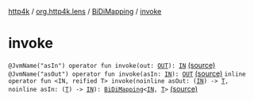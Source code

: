 [http4k](../../index.md) / [org.http4k.lens](../index.md) / [BiDiMapping](index.md) / [invoke](./invoke.md)

# invoke

`@JvmName("asIn") operator fun invoke(out: `[`OUT`](index.md#OUT)`): `[`IN`](index.md#IN) [(source)](https://github.com/http4k/http4k/blob/master/http4k-core/src/main/kotlin/org/http4k/lens/BiDiMapping.kt#L40)
`@JvmName("asOut") operator fun invoke(asIn: `[`IN`](index.md#IN)`): `[`OUT`](index.md#OUT) [(source)](https://github.com/http4k/http4k/blob/master/http4k-core/src/main/kotlin/org/http4k/lens/BiDiMapping.kt#L43)
`inline operator fun <IN, reified T> invoke(noinline asOut: (`[`IN`](invoke.md#IN)`) -> `[`T`](invoke.md#T)`, noinline asIn: (`[`T`](invoke.md#T)`) -> `[`IN`](invoke.md#IN)`): `[`BiDiMapping`](index.md)`<`[`IN`](invoke.md#IN)`, `[`T`](invoke.md#T)`>` [(source)](https://github.com/http4k/http4k/blob/master/http4k-core/src/main/kotlin/org/http4k/lens/BiDiMapping.kt#L46)